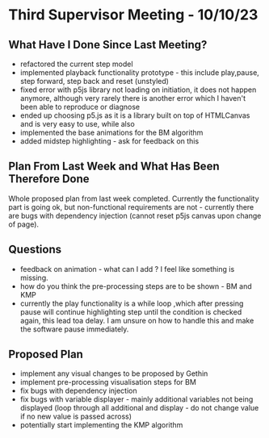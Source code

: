 # Third Supervisor Meeting - 10/10/23

## What Have I Done Since Last Meeting?
- refactored the current step model
- implemented playback functionality prototype - this include play,pause, step forward, step back and reset (unstyled)
- fixed error with p5js library not loading on initiation, it does not happen anymore, although very rarely there is another error which I haven't been able to reproduce or diagnose
- ended up choosing p5.js as it is a library built on top of HTMLCanvas and is very easy to use, while also
- implemented the base animations for the BM algorithm
- added midstep highlighting - ask for feedback on this

## Plan From Last Week and What Has Been Therefore Done

Whole proposed plan from last week completed. Currently the functionality part is going ok, but non-functional requirements are not - currently there are bugs with dependency injection (cannot reset p5js canvas upon change of page).

## Questions
- feedback on animation - what can I add ? I feel like something is missing.
- how do you think the pre-processing steps are to be shown - BM and KMP
- currently the play functionality is a while loop ,which after pressing pause will continue highlighting step until the condition is checked again, this lead toa delay. I am unsure on how to handle this and make the software pause immediately.

## Proposed Plan
- implement any visual changes to be proposed by Gethin
- implement pre-processing visualisation steps for BM
- fix bugs with dependency injection
- fix bugs with variable displayer - mainly additional variables not being displayed (loop through all additional and display - do not change value if no new value is passed across)
- potentially start implementing the KMP algorithm